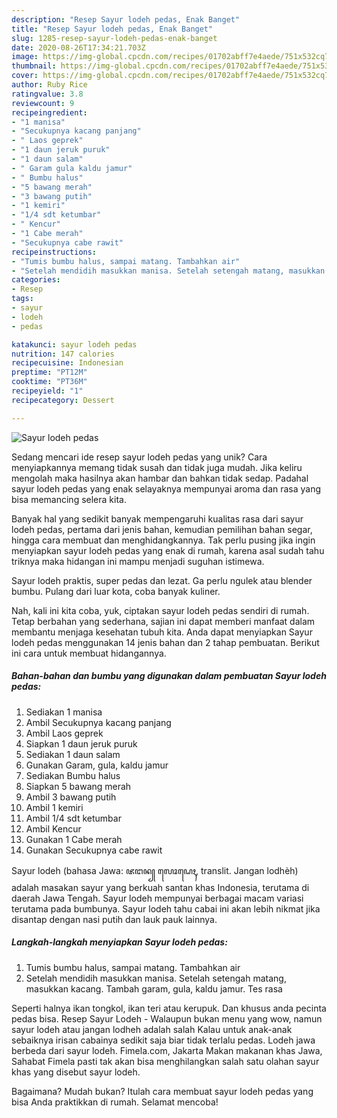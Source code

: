 ```yaml
---
description: "Resep Sayur lodeh pedas, Enak Banget"
title: "Resep Sayur lodeh pedas, Enak Banget"
slug: 1285-resep-sayur-lodeh-pedas-enak-banget
date: 2020-08-26T17:34:21.703Z
image: https://img-global.cpcdn.com/recipes/01702abff7e4aede/751x532cq70/sayur-lodeh-pedas-foto-resep-utama.jpg
thumbnail: https://img-global.cpcdn.com/recipes/01702abff7e4aede/751x532cq70/sayur-lodeh-pedas-foto-resep-utama.jpg
cover: https://img-global.cpcdn.com/recipes/01702abff7e4aede/751x532cq70/sayur-lodeh-pedas-foto-resep-utama.jpg
author: Ruby Rice
ratingvalue: 3.8
reviewcount: 9
recipeingredient:
- "1 manisa"
- "Secukupnya kacang panjang"
- " Laos geprek"
- "1 daun jeruk puruk"
- "1 daun salam"
- " Garam gula kaldu jamur"
- " Bumbu halus"
- "5 bawang merah"
- "3 bawang putih"
- "1 kemiri"
- "1/4 sdt ketumbar"
- " Kencur"
- "1 Cabe merah"
- "Secukupnya cabe rawit"
recipeinstructions:
- "Tumis bumbu halus, sampai matang. Tambahkan air"
- "Setelah mendidih masukkan manisa. Setelah setengah matang, masukkan kacang. Tambah garam, gula, kaldu jamur. Tes rasa"
categories:
- Resep
tags:
- sayur
- lodeh
- pedas

katakunci: sayur lodeh pedas 
nutrition: 147 calories
recipecuisine: Indonesian
preptime: "PT12M"
cooktime: "PT36M"
recipeyield: "1"
recipecategory: Dessert

---
```



![Sayur lodeh pedas](https://img-global.cpcdn.com/recipes/01702abff7e4aede/751x532cq70/sayur-lodeh-pedas-foto-resep-utama.jpg)

Sedang mencari ide resep sayur lodeh pedas yang unik? Cara menyiapkannya memang tidak susah dan tidak juga mudah. Jika keliru mengolah maka hasilnya akan hambar dan bahkan tidak sedap. Padahal sayur lodeh pedas yang enak selayaknya mempunyai aroma dan rasa yang bisa memancing selera kita.

Banyak hal yang sedikit banyak mempengaruhi kualitas rasa dari sayur lodeh pedas, pertama dari jenis bahan, kemudian pemilihan bahan segar, hingga cara membuat dan menghidangkannya. Tak perlu pusing jika ingin menyiapkan sayur lodeh pedas yang enak di rumah, karena asal sudah tahu triknya maka hidangan ini mampu menjadi suguhan istimewa.

Sayur lodeh praktis, super pedas dan lezat. Ga perlu ngulek atau blender bumbu. Pulang dari luar kota, coba banyak kuliner.


Nah, kali ini kita coba, yuk, ciptakan sayur lodeh pedas sendiri di rumah. Tetap berbahan yang sederhana, sajian ini dapat memberi manfaat dalam membantu menjaga kesehatan tubuh kita. Anda dapat menyiapkan Sayur lodeh pedas menggunakan 14 jenis bahan dan 2 tahap pembuatan. Berikut ini cara untuk membuat hidangannya.

<!--inarticleads1-->

##### Bahan-bahan dan bumbu yang digunakan dalam pembuatan Sayur lodeh pedas:

1. Sediakan 1 manisa
1. Ambil Secukupnya kacang panjang
1. Ambil  Laos geprek
1. Siapkan 1 daun jeruk puruk
1. Sediakan 1 daun salam
1. Gunakan  Garam, gula, kaldu jamur
1. Sediakan  Bumbu halus
1. Siapkan 5 bawang merah
1. Ambil 3 bawang putih
1. Ambil 1 kemiri
1. Ambil 1/4 sdt ketumbar
1. Ambil  Kencur
1. Gunakan 1 Cabe merah
1. Gunakan Secukupnya cabe rawit


Sayur lodeh (bahasa Jawa: ꦗꦔꦤ꧀ ꦭꦺꦴꦝꦺꦃ, translit. Jangan lodhèh) adalah masakan sayur yang berkuah santan khas Indonesia, terutama di daerah Jawa Tengah. Sayur lodeh mempunyai berbagai macam variasi terutama pada bumbunya. Sayur lodeh tahu cabai ini akan lebih nikmat jika disantap dengan nasi putih dan lauk pauk lainnya. 

<!--inarticleads2-->

##### Langkah-langkah menyiapkan Sayur lodeh pedas:

1. Tumis bumbu halus, sampai matang. Tambahkan air
1. Setelah mendidih masukkan manisa. Setelah setengah matang, masukkan kacang. Tambah garam, gula, kaldu jamur. Tes rasa


Seperti halnya ikan tongkol, ikan teri atau kerupuk. Dan khusus anda pecinta pedas bisa. Resep Sayur Lodeh - Walaupun bukan menu yang wow, namun sayur lodeh atau jangan lodheh adalah salah Kalau untuk anak-anak sebaiknya irisan cabainya sedikit saja biar tidak terlalu pedas. Lodeh jawa berbeda dari sayur lodeh. Fimela.com, Jakarta Makan makanan khas Jawa, Sahabat Fimela pasti tak akan bisa menghilangkan salah satu olahan sayur khas yang disebut sayur lodeh. 

Bagaimana? Mudah bukan? Itulah cara membuat sayur lodeh pedas yang bisa Anda praktikkan di rumah. Selamat mencoba!
